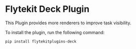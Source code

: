 # Flytekit Deck Plugin

This Plugin provides more renderers to improve task visibility.

To install the plugin, run the following command:

```bash
pip install flytekitplugins-deck
```

